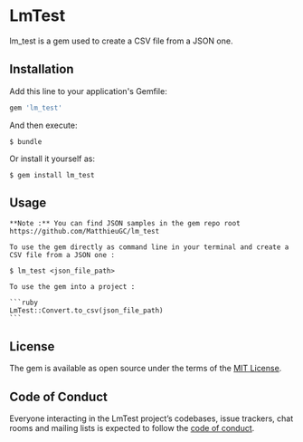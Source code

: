 # LmTest

lm_test is a gem used to create a CSV file from a JSON one.

## Installation

Add this line to your application's Gemfile:

```ruby
gem 'lm_test'
```

And then execute:

    $ bundle

Or install it yourself as:

    $ gem install lm_test

## Usage

    **Note :** You can find JSON samples in the gem repo root https://github.com/MatthieuGC/lm_test

    To use the gem directly as command line in your terminal and create a CSV file from a JSON one :

    $ lm_test <json_file_path>

    To use the gem into a project :

    ```ruby
    LmTest::Convert.to_csv(json_file_path)
    ```

## License

The gem is available as open source under the terms of the [MIT License](https://opensource.org/licenses/MIT).

## Code of Conduct

Everyone interacting in the LmTest project’s codebases, issue trackers, chat rooms and mailing lists is expected to follow the [code of conduct](https://github.com/[USERNAME]/lm_test/blob/master/CODE_OF_CONDUCT.md).
